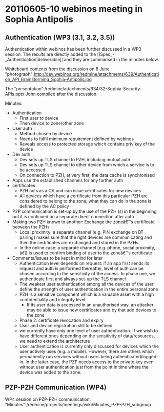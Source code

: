 20110605-10 webinos meeting in Sophia Antipolis
===============================================

Authentication (WP3 (3.1, 3.2, 3.5))
------------------------------------

Authentication within webinos has been further discussed in a WP3 session. The results are directly added to the [[Spec_-_Authentication|deliverable]] and they are summarised in the minutes below.

Whiteboard contents from the discussion on 8 June: "photograph":http://dev.webinos.org/redmine/attachments/639/Authentication_API_Brainstorming_Sophia-Antipolis.jpg

The "presentation":/redmine/attachments/634/32-Sophia-Security-APIs.pptx John compiled after the discussion.

Minutes:

-   Authentication
    -   First user to device
    -   Then device to zone/other zone
-   User auth
    -   Method chosen by device
    -   Needs to fulfil minimum requirement defined by webinos
    -   Reveals access to protected storage which contains priv key of the device
-   Dev auth
    -   Dev sets up TLS channel to PZH, including mutual auth
    -   Dev sets up TLS channel to other device from which a service is to be accessed
    -   On connection to PZH, at very first, the data cache is synchronised
-   Apps use the established channels for any further auth
-   certificates
    -   PZH acts as a CA and can issue certificates for new devices
    -   All devices which have a certificate from this particular PZH are considered to belong to the zone; what they can do in the zone is defined by the AC policy
-   P2P communication is set-up by the use of the PZH (s) in the beginning but it is continued on a separate direct connection after auth
-   Making two PZH known to another: Exchange the zoneâ€™s certificate between the PZHs
    -   Local proximity: a separate channel (e.g. PIN exchange on BT pairing) makes sure that the right devices are communicating and then the certificates are exchanged and stored in the PZHs
    -   In the online case: a separate channel (e.g. phone, social proximity, â€¦) is used to confirm binding of user to the zoneâ€™s certificate
-   Comments/issues to be kept in mind for later
    -   Authentication level depends on request: if an app first sends its request and auth is performed thereafter, level of auth can be chosen according to the sensitivity of the access. In phase one, we authenticate first and always set-up the TLS channel
    -   The weakest user authentication among all the devices of the user define the strength of user authentication in the entire personal zone
    -   PZH is a sensitive component which is a valuable asset with a high confidentiality and integrity level
        -   If its user data is accessed in an unauthorised way, an attacker may be able to issue new certificates and by that add devices to the zone
    -   Phase 2: certificate revocation and expiry
    -   User and device registration still to be defined
    -   we currently have only one level of user authentication. If we wish to have different ones depending on the sensitivity of data/resources, we need to extend the architecture
    -   User authentication is currently only discussed for devices which the user actively uses (e.g. a mobile). However, there are others which permanently run services without users being authenticated/logged-in. In the latter case, the PZP needs access to the private key even without user authentication just from the point in time where the device was added to the zone.

PZP-PZH Communication (WP4)
---------------------------

WP4 session on PZP-PZH communication: "Minutes":/redmine/projects/meetings/wiki/Minutes_PZP-PZH_subgroup

